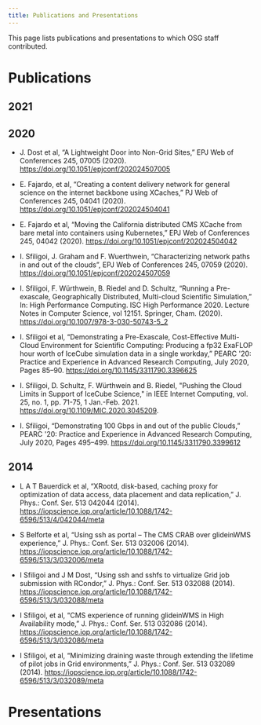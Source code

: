 ```yaml
---
title: Publications and Presentations
---
```


This page lists publications and presentations to which OSG staff contributed.

# Publications

## 2021

## 2020

*   J. Dost et al,
    “A Lightweight Door into Non-Grid Sites,”
    EPJ Web of Conferences 245, 07005 (2020).
    https://doi.org/10.1051/epjconf/202024507005

*   E. Fajardo, et al,
    “Creating a content delivery network for general science on the internet backbone using XCaches,”
    PJ Web of Conferences 245, 04041 (2020).
    https://doi.org/10.1051/epjconf/202024504041

*   E. Fajardo et al,
    “Moving the California distributed CMS XCache from bare metal into containers using Kubernetes,”
    EPJ Web of Conferences 245, 04042 (2020).
    https://doi.org/10.1051/epjconf/202024504042

*   I. Sfiligoi, J. Graham and F. Wuerthwein,
    “Characterizing network paths in and out of the clouds”,
    EPJ Web of Conferences 245, 07059 (2020).
    https://doi.org/10.1051/epjconf/202024507059

*   I. Sfiligoi, F. Würthwein, B. Riedel and D. Schultz,
    “Running a Pre-exascale, Geographically Distributed, Multi-cloud Scientific Simulation,”
    In: High Performance Computing. ISC High Performance 2020. Lecture Notes in Computer Science, vol 12151. Springer, Cham. (2020).
    https://doi.org/10.1007/978-3-030-50743-5_2

*   I. Sfiligoi et al,
    “Demonstrating a Pre-Exascale, Cost-Effective Multi-Cloud Environment for Scientific Computing: Producing a fp32 ExaFLOP hour worth of IceCube simulation data in a single workday,”
    PEARC '20: Practice and Experience in Advanced Research Computing, July 2020, Pages 85–90.
    https://doi.org/10.1145/3311790.3396625

*   I. Sfiligoi, D. Schultz, F. Würthwein and B. Riedel,
    "Pushing the Cloud Limits in Support of IceCube Science,"
    in IEEE Internet Computing, vol. 25, no. 1, pp. 71-75, 1 Jan.-Feb. 2021.
    https://doi.org/10.1109/MIC.2020.3045209.

*   I. Sfiligoi,
    “Demonstrating 100 Gbps in and out of the public Clouds,”
    PEARC '20: Practice and Experience in Advanced Research Computing, July 2020, Pages 495–499.
    https://doi.org/10.1145/3311790.3399612

## 2014

*   L A T Bauerdick et al,
    “XRootd, disk-based, caching proxy for optimization of data access, data placement and data replication,”
    J. Phys.: Conf. Ser. 513 042044 (2014).
    https://iopscience.iop.org/article/10.1088/1742-6596/513/4/042044/meta

*   S Belforte et al,
    “Using ssh as portal – The CMS CRAB over glideinWMS experience,”
    J. Phys.: Conf. Ser. 513 032006 (2014).
    https://iopscience.iop.org/article/10.1088/1742-6596/513/3/032006/meta

*   I Sfiligoi and J M Dost,
    “Using ssh and sshfs to virtualize Grid job submission with RCondor,”
    J. Phys.: Conf. Ser. 513 032088 (2014).
    https://iopscience.iop.org/article/10.1088/1742-6596/513/3/032088/meta

*   I Sfiligoi, et al,
    “CMS experience of running glideinWMS in High Availability mode,”
    J. Phys.: Conf. Ser. 513 032086 (2014).
    https://iopscience.iop.org/article/10.1088/1742-6596/513/3/032086/meta

*   I Sfiligoi, et al,
    “Minimizing draining waste through extending the lifetime of pilot jobs in Grid environments,”
    J. Phys.: Conf. Ser. 513 032089 (2014).
    https://iopscience.iop.org/article/10.1088/1742-6596/513/3/032089/meta

# Presentations
